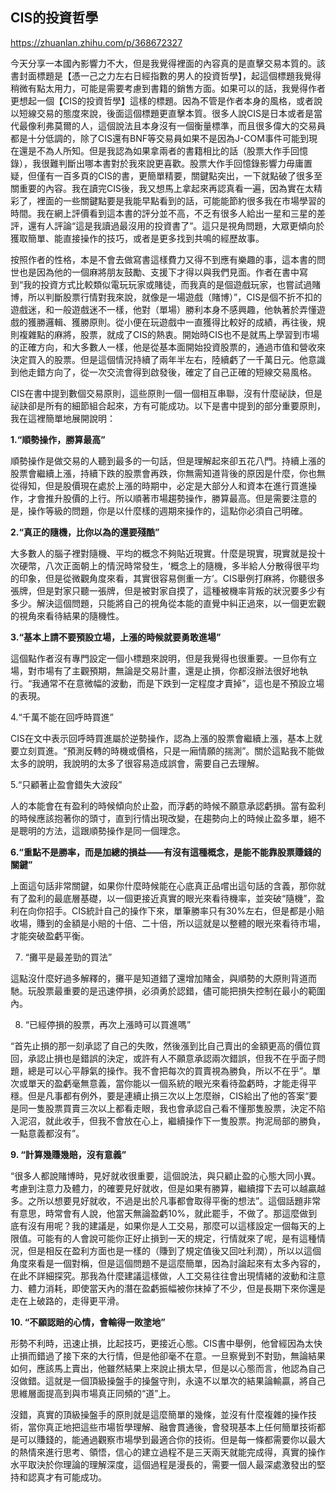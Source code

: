 ## CIS的投資哲學

https://zhuanlan.zhihu.com/p/368672327

今天分享一本國內影響力不大，但是我覺得裡面的內容真的是直擊交易本質的。該書封面標題是【憑一己之力左右日經指數的男人的投資哲學】，起這個標題我覺得稍微有點太用力，可能是需要考慮到書籍的銷售方面。如果可以的話，我覺得作者更想起一個【CIS的投資哲學】這樣的標題。因為不管是作者本身的風格，或者說以短線交易的態度來說，後面這個標題更直擊本質。很多人說CIS是日本或者是當代最像利弗莫爾的人，這個說法且本身沒有一個衡量標準，而且很多偉大的交易員都是十分低調的，除了CIS還有BNF等交易員如果不是因為J-COM事件可能到現在還是不為人所知。但是我認為如果拿兩者的書籍相比的話（股票大作手回憶錄），我很難判斷出哪本書對於我來說更喜歡。股票大作手回憶錄影響力毋庸置疑，但僅有一百多頁的CIS的書，更簡單精要，關鍵點突出，一下就點破了很多至關重要的內容。我在讀完CIS後，我又想馬上拿起來再認真看一遍，因為實在太精彩了，裡面的一些關鍵點要是我能早點看到的話，可能能節約很多我在市場學習的時間。我在網上評價看到這本書的評分並不高，不乏有很多人給出一星和三星的差評，還有人評論“這是我讀過最沒用的投資書了”。這只是視角問題，大眾更傾向於獲取簡單、能直接操作的技巧，或者是更多找到共鳴的經歷故事。

按照作者的性格，本是不會去做寫書這樣費力又得不到應有樂趣的事，這本書的問世也是因為他的一個麻將朋友鼓勵、支援下才得以與我們見面。作者在書中寫到“我的投資方式比較類似電玩玩家或賭徒，而我真的是個遊戲玩家，也嘗試過賭博，所以判斷股票行情對我來說，就像是一場遊戲（賭博）”，CIS是個不折不扣的遊戲迷，和一般遊戲迷不一樣，他對（單場）勝利本身不感興趣，他執著於弄懂遊戲的獲勝邏輯、獲勝原則。從小便在玩遊戲中一直獲得比較好的成績，再往後，規則複雜點的麻將，股票，就成了CIS的熱衷。開始時CIS也不是就馬上學習到市場的正確方向，和大多數人一樣，他是從基本面開始投資股票的，通過市值和營收來決定買入的股票。但是這個情況持續了兩年半左右，陸續虧了一千萬日元。他意識到他走錯方向了，從一次交流會得到啟發後，確定了自己正確的短線交易風格。

CIS在書中提到數個交易原則，這些原則一個一個相互串聯，沒有什麼祕訣，但是祕訣卻是所有的細節組合起來，方有可能成功。以下是書中提到的部分重要原則，我在這裡簡單地展開說明：

**1.“順勢操作，勝算最高”**

順勢操作是做交易的人聽到最多的一句話，但是理解起來卻五花八門。持續上漲的股票會繼續上漲，持續下跌的股票會再跌，你無需知道背後的原因是什麼，你也無從得知，但是股價現在處於上漲的時期中，必定是大部分人和資本在進行買進操作，才會推升股價的上行。所以順著市場趨勢操作，勝算最高。但是需要注意的是，操作等級的問題，你是以什麼樣的週期來操作的，這點你必須自己明確。

**2.“真正的隨機，比你以為的還要殘酷”**

大多數人的腦子裡對隨機、平均的概念不夠貼近現實。什麼是現實，現實就是投十次硬幣，八次正面朝上的情況時常發生，‘概念上的隨機，多半給人分散得很平均的印象，但是從微觀角度來看，其實很容易側重一方’。CIS舉例打麻將，你聽很多張牌，但是對家只聽一張牌，但是被對家自摸了，這種被機率背叛的狀況要多少有多少。解決這個問題，只能將自己的視角從本能的直覺中糾正過來，以一個更宏觀的視角來看待結果的隨機性。

**3.“基本上請不要預設立場，上漲的時候就要勇敢進場”**

這個點作者沒有專門設定一個小標題來說明，但是我覺得也很重要。一旦你有立場，對市場有了主觀預期，無論是交易計畫，還是止損，你都沒辦法很好地執行。“我通常不在意微幅的波動，而是下跌到一定程度才賣掉”，這也是不預設立場的表現。

4.“千萬不能在回呼時買進”

CIS在文中表示回呼時買進屬於逆勢操作，認為上漲的股票會繼續上漲，基本上就要立刻買進。“預測反轉的時機或價格，只是一廂情願的揣測”。關於這點我不能做太多的說明，我說明的太多了很容易造成誤會，需要自己去理解。

5.“只顧著止盈會錯失大波段”

人的本能會在有盈利的時候傾向於止盈，而浮虧的時候不願意承認虧損。當有盈利的時候應該抱著你的頭寸，直到行情出現改變，在趨勢向上的時候止盈多單，絕不是聰明的方法，這跟順勢操作是同一個理念。

**6.“重點不是勝率，而是加總的損益——有沒有這種概念，是能不能靠股票賺錢的關鍵”**

上面這句話非常關鍵，如果你什麼時候能在心底真正品嚐出這句話的含義，那你就有了盈利的最底層基礎，以一個更接近真實的眼光來看待機率，並突破“隨機”，盈利在向你招手。CIS統計自己的操作下來，單筆勝率只有30%左右，但是都是小賠收場，賺到的金額是小賠的十倍、二十倍，所以這就是以整體的眼光來看待市場，才能突破盈虧平衡。

7. “攤平是最差勁的買法”

這點沒什麼好過多解釋的，攤平是知道錯了還增加賭金，與順勢的大原則背道而馳。玩股票最重要的是迅速停損，必須勇於認錯，儘可能把損失控制在最小的範圍內。

8. “已經停損的股票，再次上漲時可以買進嗎”

“首先止損的那一刻承認了自己的失敗，然後漲到比自己賣出的金額更高的價位買回，承認止損也是錯誤的決定，或許有人不願意承認兩次錯誤，但我不在乎面子問題，總是可以心平靜氣的操作。我不會把每次的買賣視為勝負，所以不在乎”。單次或單天的盈虧毫無意義，當你能以一個系統的眼光來看待盈虧時，才能走得平穩。但是凡事都有例外，要是連續止損三次以上怎麼辦，CIS給出了他的答案“要是同一隻股票買賣三次以上都看走眼，我也會承認自己看不懂那隻股票，決定不陷入泥沼，就此收手，但我不會放在心上，繼續操作下一隻股票。拘泥局部的勝負，一點意義都沒有”。

**9. “計算幾賺幾賠，沒有意義”**

“很多人都說賭博時，見好就收很重要，這個說法，與只顧止盈的心態大同小異。考慮到注意力及體力，的確要見好就收，但是如果有勝算，繼續撐下去可以越贏越多。之所以想要見好就收，不過是出於凡事都會取得平衡的想法”。這個話題非常有意思，時常會有人說，他當天無論盈虧10%，就此罷手，不做了。那這麼做到底有沒有用呢？我的建議是，如果你是人工交易，那麼可以這樣設定一個每天的上限值。可能有的人會說可能你正好止損到一天的規定，行情就來了呢，是有這種情況，但是相反在盈利方面也是一樣的（賺到了規定值後又回吐利潤），所以以這個角度來看是一個對稱，但是這個問題不是這麼簡單，因為討論起來有太多內容的，在此不詳細探究。那我為什麼建議這樣做，人工交易往往會出現情緒的波動和注意力、體力消耗，即使當天內的潛在盈虧振幅被你抹掉了不少，但是長期下來你還是走在上破路的，走得更平滑。

**10. “不願認賠的心情，會輸得一敗塗地”**

形勢不利時，迅速止損，比起技巧，更接近心態。CIS書中舉例，他曾經因為太快止損而錯過了接下來的大行情，但是他卻毫不在意。一旦察覺到不對勁，無論結果如何，應該馬上賣出，他雖然結果上來說止損太早，但是以心態而言，他認為自己沒做錯。這就是一個頂級操盤手的操盤守則，永遠不以單次的結果論輸贏，將自己思維層面提高到與市場真正同頻的“道”上。

沒錯，真實的頂級操盤手的原則就是這麼簡單的幾條，並沒有什麼複雜的操作技術，當你真正地把這些市場哲學理解、融會貫通後，會發現基本上任何簡單技術都是可以賺錢的，能通過觀察市場學到最適合你的技術。但是每一條都需要你以最大的熱情來進行思考、領悟，信心的建立過程不是三天兩天就能完成得，真實的操作水平取決於你理論的理解深度，這個過程是漫長的，需要一個人最深處激發出的堅持和認真才有可能成功。
